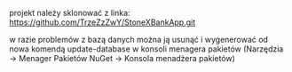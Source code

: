 ﻿projekt należy sklonować z linka:
 https://github.com/TrzeZzZwY/StoneXBankApp.git

 w razie problemów z bazą danych można ją usunąć i wygenerować od nowa komendą update-database w konsoli menagera pakietów
 (Narzędzia -> Menager Pakietów NuGet -> Konsola menadżera pakietów)

